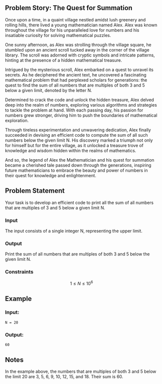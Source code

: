 ## Problem Story: The Quest for Summation

Once upon a time, in a quaint village nestled amidst lush greenery and rolling hills, there lived a young mathematician named Alex. Alex was known throughout the village for his unparalleled love for numbers and his insatiable curiosity for solving mathematical puzzles.

One sunny afternoon, as Alex was strolling through the village square, he stumbled upon an ancient scroll tucked away in the corner of the village library. The scroll was adorned with cryptic symbols and intricate patterns, hinting at the presence of a hidden mathematical treasure.

Intrigued by the mysterious scroll, Alex embarked on a quest to unravel its secrets. As he deciphered the ancient text, he uncovered a fascinating mathematical problem that had perplexed scholars for generations: the quest to find the sum of all numbers that are multiples of both 3 and 5 below a given limit, denoted by the letter N.

Determined to crack the code and unlock the hidden treasure, Alex delved deep into the realm of numbers, exploring various algorithms and strategies to tackle the problem at hand. With each passing day, his passion for numbers grew stronger, driving him to push the boundaries of mathematical exploration.

Through tireless experimentation and unwavering dedication, Alex finally succeeded in devising an efficient code to compute the sum of all such numbers below the given limit N. His discovery marked a triumph not only for himself but for the entire village, as it unlocked a treasure trove of knowledge and wisdom hidden within the realms of mathematics.

And so, the legend of Alex the Mathematician and his quest for summation became a cherished tale passed down through the generations, inspiring future mathematicians to embrace the beauty and power of numbers in their quest for knowledge and enlightenment.

## Problem Statement

Your task is to develop an efficient code to print all the sum of all numbers that are multiples of 3 and 5 below a given limit N.

### Input

The input consists of a single integer N, representing the upper limit.

### Output

Print the sum of all numbers that are multiples of both 3 and 5 below the given limit N.

### Constraints

$$
1 \leq N \leq 10^6
$$

## Example

### Input:
```
N = 20
```

### Output:
```
60
```

## Notes

In the example above, the numbers that are multiples of both 3 and 5 below the limit 20 are 3, 5, 6, 9, 10, 12, 15, and 18. Their sum is 60.
